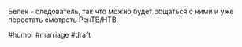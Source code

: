 Белек - следователь, так что можно будет общаться с ними и уже перестать смотреть РенТВ/НТВ.

#humor #marriage
#draft